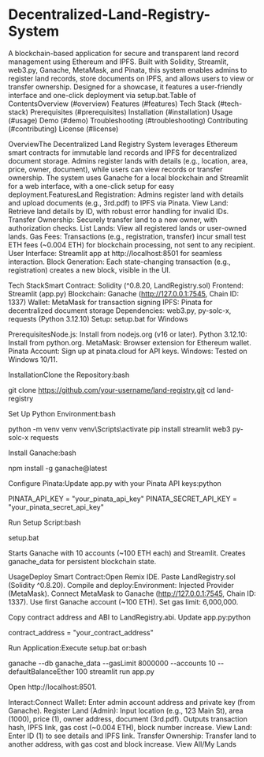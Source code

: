# Decentralized-Land-Registry-System

A blockchain-based application for secure and transparent land record management using Ethereum and IPFS. Built with Solidity, Streamlit, web3.py, Ganache, MetaMask, and Pinata, this system enables admins to register land records, store documents on IPFS, and allows users to view or transfer ownership. Designed for a showcase, it features a user-friendly interface and one-click deployment via setup.bat.Table of ContentsOverview (#overview)
Features (#features)
Tech Stack (#tech-stack)
Prerequisites (#prerequisites)
Installation (#installation)
Usage (#usage)
Demo (#demo)
Troubleshooting (#troubleshooting)
Contributing (#contributing)
License (#license)

OverviewThe Decentralized Land Registry System leverages Ethereum smart contracts for immutable land records and IPFS for decentralized document storage. Admins register lands with details (e.g., location, area, price, owner, document), while users can view records or transfer ownership. The system uses Ganache for a local blockchain and Streamlit for a web interface, with a one-click setup for easy deployment.FeaturesLand Registration: Admins register land with details and upload documents (e.g., 3rd.pdf) to IPFS via Pinata.
View Land: Retrieve land details by ID, with robust error handling for invalid IDs.
Transfer Ownership: Securely transfer land to a new owner, with authorization checks.
List Lands: View all registered lands or user-owned lands.
Gas Fees: Transactions (e.g., registration, transfer) incur small test ETH fees (~0.004 ETH) for blockchain processing, not sent to any recipient.
User Interface: Streamlit app at http://localhost:8501 for seamless interaction.
Block Generation: Each state-changing transaction (e.g., registration) creates a new block, visible in the UI.

Tech StackSmart Contract: Solidity (^0.8.20, LandRegistry.sol)
Frontend: Streamlit (app.py)
Blockchain: Ganache (http://127.0.0.1:7545, Chain ID: 1337)
Wallet: MetaMask for transaction signing
IPFS: Pinata for decentralized document storage
Dependencies: web3.py, py-solc-x, requests (Python 3.12.10)
Setup: setup.bat for Windows

PrerequisitesNode.js: Install from nodejs.org (v16 or later).
Python 3.12.10: Install from python.org.
MetaMask: Browser extension for Ethereum wallet.
Pinata Account: Sign up at pinata.cloud for API keys.
Windows: Tested on Windows 10/11.

InstallationClone the Repository:bash

git clone https://github.com/your-username/land-registry.git
cd land-registry

Set Up Python Environment:bash

python -m venv venv
venv\Scripts\activate
pip install streamlit web3 py-solc-x requests

Install Ganache:bash

npm install -g ganache@latest

Configure Pinata:Update app.py with your Pinata API keys:python

PINATA_API_KEY = "your_pinata_api_key"
PINATA_SECRET_API_KEY = "your_pinata_secret_api_key"

Run Setup Script:bash

setup.bat

Starts Ganache with 10 accounts (~100 ETH each) and Streamlit.
Creates ganache_data for persistent blockchain state.

UsageDeploy Smart Contract:Open Remix IDE.
Paste LandRegistry.sol (Solidity ^0.8.20).
Compile and deploy:Environment: Injected Provider (MetaMask).
Connect MetaMask to Ganache (http://127.0.0.1:7545, Chain ID: 1337).
Use first Ganache account (~100 ETH).
Set gas limit: 6,000,000.

Copy contract address and ABI to LandRegistry.abi.
Update app.py:python

contract_address = "your_contract_address"

Run Application:Execute setup.bat or:bash

ganache --db ganache_data --gasLimit 8000000 --accounts 10 --defaultBalanceEther 100
streamlit run app.py

Open http://localhost:8501.

Interact:Connect Wallet: Enter admin account address and private key (from Ganache).
Register Land (Admin): Input location (e.g., 123 Main St), area (1000), price (1), owner address, document (3rd.pdf). Outputs transaction hash, IPFS link, gas cost (~0.004 ETH), block number increase.
View Land: Enter ID (1) to see details and IPFS link.
Transfer Ownership: Transfer land to another address, with gas cost and block increase.
View All/My Lands

